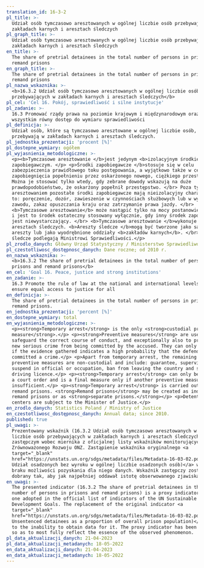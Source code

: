 ```yaml
---
translation_id: 16-3-2
pl_title: >-
  Udział osób tymczasowo aresztowanych w ogólnej liczbie osób przebywających w
  zakładach karnych i aresztach śledczych
pl_graph_title: >-
  Udział osób tymczasowo aresztowanych w ogólnej liczbie osób przebywających w
  zakładach karnych i aresztach śledczych
en_title: >-
  The share of pretrial detainees in the total number of persons in prisons and
  remand prisons
en_graph_title: >-
  The share of pretrial detainees in the total number of persons in prisons and
  remand prisons
pl_nazwa_wskaznika: >-
  <b>16.3.2 Udział osób tymczasowo aresztowanych w ogólnej liczbie osób
  przebywających w zakładach karnych i aresztach śledczych</b>
pl_cel: 'Cel 16. Pokój, sprawiedliwość i silne instytucje'
pl_zadanie: >-
  16.3 Promować rządy prawa na poziomie krajowym i międzynarodowym oraz zapewnić
  wszystkim równy dostęp do wymiaru sprawiedliwości
pl_definicja: >-
  Udział osób, które są tymczasowo aresztowane w ogólnej liczbie osób, które
  przebywają w zakładach karnych i aresztach śledczych.
pl_jednostka_prezentacji: 'procent [%]'
pl_dostepne_wymiary: ogółem
pl_wyjasnienia_metodologiczne: >-
  <p><b>Tymczasowe aresztowanie </b>jest jedynym <b>izolacyjnym środkiem
  zapobiegawczym. </p> <p>Środki zapobiegawcze </b>stosuje się w celu
  zabezpieczenia prawidłowego toku postępowania, a wyjątkowo także w celu
  zapobiegnięcia popełnieniu przez oskarżonego nowego, ciężkiego przestępstwa.
  Można je stosować tylko wtedy, gdy zebrane dowody wskazują na duże
  prawdopodobieństwo, że oskarżony popełnił przestępstwo. </br> Poza tymczasowym
  aresztowaniem pozostałe środki zapobiegawcze mają nieizolacyjny charakter i są
  to: poręczenie, dozór, zawieszenie w czynnościach służbowych lub w wykonywaniu
  zawodu, zakaz opuszczania kraju oraz zatrzymanie prawa jazdy. </br>
  <b>Tymczasowe aresztowanie</b> może nastąpić tylko na mocy postanowienia sądu
  i jest to środek ostateczny stosowany wyłącznie, gdy inny środek zapobiegawczy
  jest niewystarczający. </br> <b>Tymczasowe aresztowanie </b>wykonuje się w
  aresztach śledczych. <b>Areszty śledcze </b>mogą być tworzone jako samodzielne
  areszty lub jako wyodrębnione oddziały <b>zakładów karnych</b>. </br> Areszty
  śledcze podlegają Ministrowi Sprawiedliwości.</p>
pl_zrodlo_danych: Główny Urząd Statystyczny / Ministerstwo Sprawiedliwości
pl_czestotliwosc_dostępnosc_danych: Dane roczne; od 2010 r.
en_nazwa_wskaznika: >-
  <b>16.3.2 The share of pretrial detainees in the total number of persons in
  prisons and remand prisons</b>
en_cel: 'Goal 16. Peace, justice and strong institutions'
en_zadanie: >-
  16.3 Promote the rule of law at the national and international levels and
  ensure equal access to justice for all
en_definicja: >-
  The share of pretrial detainees in the total number of persons in prisons and
  remand prisons.
en_jednostka_prezentacji: 'percent [%]'
en_dostepne_wymiary: total
en_wyjasnienia_metodologiczne: >-
  <p><strong>Temporary arrest</strong> is the only <strong>custodial preventive
  measure</strong>.</p> <p><strong>Preventive measures</strong> are used to
  safeguard the correct course of conduct, and exceptionally also to prevent a
  new serious crime from being committed by the accused. They can only be used
  if the evidence gathered indicates a high probability that the defendant
  committed a crime.</p> <p>Apart from temporary arrest, the remaining
  preventive measures are non-custodial and include: guarantee, supervision,
  suspend in official or occupation, ban from leaving the country and stop
  driving licence.</p> <p><strong>Temporary arrest</strong> can only be made by
  a court order and is a final measure only if another preventive measure is
  insufficient.</p> <p><strong>Temporary arrest</strong> is carried out in
  remand prisons. <strong>Remand prisons</strong> may be created as independent
  remand prisons or as <strong>separate prisons.</strong></p> <p>Detention
  centers are subject to the Minister of Justice.</p>
en_zrodlo_danych: Statistics Poland / Ministry of Justice
en_czestotliwosc_dostępnosc_danych: Annual data; since 2010.
published: true
pl_uwagi: >-
  Prezentowany wskaźnik (16.3.2 Udział osób tymczasowo aresztowanych w ogólnej
  liczbie osób przebywających w zakładach karnych i aresztach śledczych) jest
  zastępczym wobec miernika z oficjalnej listy wskaźników monitorujących Cele
  Zrównoważonego Rozwoju ONZ. Zastąpienie wskaźnika oryginalnego <a
  target="_blank"
  href="https://unstats.un.org/sdgs/metadata/files/Metadata-16-03-02.pdf">(16.3.2
  Udział osadzonych bez wyroku w ogólnej liczbie osadzonych osób)</a> wynika z
  braku możliwości pozyskania dla niego danych. Wskaźnik zastępczy został
  dobrany tak, aby jak najpełniej oddawał istotę obserwowanego zjawiska.
en_uwagi: >-
  The presented indicator (16.3.2 The share of pretrial detainees in the total
  number of persons in prisons and remand prisons) is a proxy indicator to the
  one adopted in the official list of indicators of the UN Sustainable
  Development Goals. The replacement of the original indicator <a
  target="_blank"
  href="https://unstats.un.org/sdgs/metadata/files/Metadata-16-03-02.pdf">(16.3.2
  Unsentenced detainees as a proportion of overall prison population)</a> is due
  to the inability to obtain data for it. The proxy indicator has been selected
  so as to most fully reflect the essence of the observed phenomenon.
pl_data_aktualizacji_danych: 21-04-2023
pl_data_aktualizacji_metadanych: 18-05-2022
en_data_aktualizacji_danych: 21-04-2023
en_data_aktualizacji_metadanych: 18-05-2022
---
```

